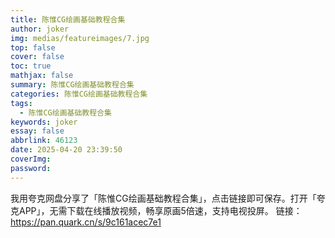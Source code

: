 ```yaml
---
title: 陈惟CG绘画基础教程合集
author: joker
img: medias/featureimages/7.jpg
top: false
cover: false
toc: true
mathjax: false
summary: 陈惟CG绘画基础教程合集
categories: 陈惟CG绘画基础教程合集
tags:
  - 陈惟CG绘画基础教程合集
keywords: joker
essay: false
abbrlink: 46123
date: 2025-04-20 23:39:50
coverImg:
password:
---
```


我用夸克网盘分享了「陈惟CG绘画基础教程合集」，点击链接即可保存。打开「夸克APP」，无需下载在线播放视频，畅享原画5倍速，支持电视投屏。
链接：https://pan.quark.cn/s/9c161acec7e1
